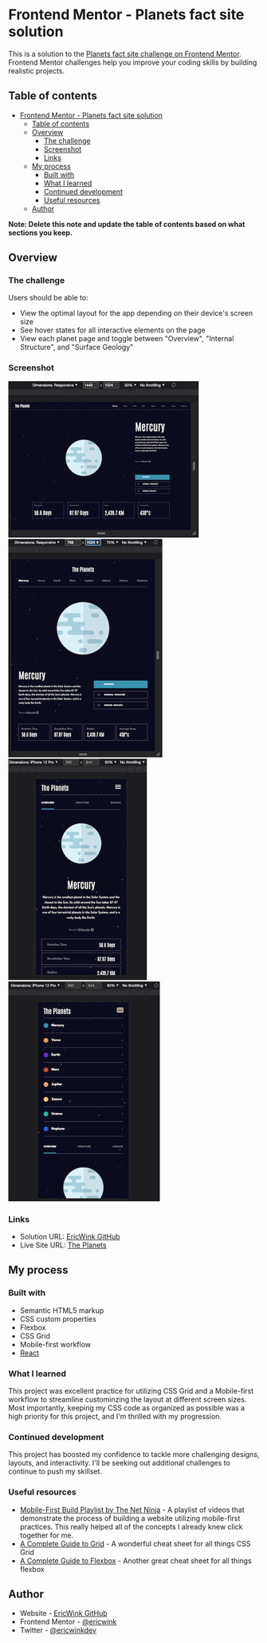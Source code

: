 # Frontend Mentor - Planets fact site solution

This is a solution to the [Planets fact site challenge on Frontend Mentor](https://www.frontendmentor.io/challenges/planets-fact-site-gazqN8w_f). Frontend Mentor challenges help you improve your coding skills by building realistic projects.

## Table of contents

- [Frontend Mentor - Planets fact site solution](#frontend-mentor---planets-fact-site-solution)
  - [Table of contents](#table-of-contents)
  - [Overview](#overview)
    - [The challenge](#the-challenge)
    - [Screenshot](#screenshot)
    - [Links](#links)
  - [My process](#my-process)
    - [Built with](#built-with)
    - [What I learned](#what-i-learned)
    - [Continued development](#continued-development)
    - [Useful resources](#useful-resources)
  - [Author](#author)

**Note: Delete this note and update the table of contents based on what sections you keep.**

## Overview

### The challenge

Users should be able to:

- View the optimal layout for the app depending on their device's screen size
- See hover states for all interactive elements on the page
- View each planet page and toggle between "Overview", "Internal Structure", and "Surface Geology"

### Screenshot

![Desktop view](./screenshots/desktop%20view.png)
![Tablet view](./screenshots/tablet%20view.png)
![Mobile view](./screenshots/mobile%20view.png)
![Mobile view menu](./screenshots/mobile%20view%20menu.png)

### Links

- Solution URL: [EricWink GitHub](https://github.com/ericwink/FEM-Planet-Fact-Site)
- Live Site URL: [The Planets](https://fem-planets.netlify.app/)

## My process

### Built with

- Semantic HTML5 markup
- CSS custom properties
- Flexbox
- CSS Grid
- Mobile-first workflow
- [React](https://reactjs.org/)

### What I learned

This project was excellent practice for utilizing CSS Grid and a Mobile-first workflow to streamline custominzing the layout at different screen sizes. Most importantly, keeping my CSS code as organized as possible was a high priority for this project, and I'm thrilled with my progression.

### Continued development

This project has boosted my confidence to tackle more challenging designs, layouts, and interactivity. I'll be seeking out additional challenges to continue to push my skillset.

### Useful resources

- [Mobile-First Build Playlist by The Net Ninja](https://www.youtube.com/watch?v=PM3XW_1RAIs&list=PL4cUxeGkcC9hH1tAjyUPZPjbj-7s200a4) - A playlist of videos that demonstrate the process of building a website utilizing mobile-first practices. This really helped all of the concepts I already knew click together for me.
- [A Complete Guide to Grid](https://css-tricks.com/snippets/css/complete-guide-grid/) - A wonderful cheat sheet for all things CSS Grid
- [A Complete Guide to Flexbox](https://css-tricks.com/snippets/css/a-guide-to-flexbox/) - Another great cheat sheet for all things flexbox

## Author

- Website - [EricWink GitHub](https://github.com/ericwink)
- Frontend Mentor - [@ericwink](https://www.frontendmentor.io/profile/ericwink)
- Twitter - [@ericwinkdev](https://www.twitter.com/ericwinkdev)
